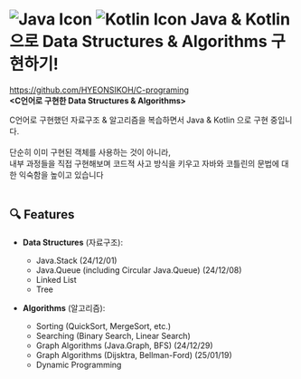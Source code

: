 # <img src="https://img.icons8.com/color/35/java-coffee-cup-logo--v1.png" alt="Java Icon"/> <img src="https://img.icons8.com/color/35/kotlin.png" alt="Kotlin Icon"/> Java & Kotlin 으로 Data Structures & Algorithms 구현하기!

https://github.com/HYEONSIKOH/C-programing <br>
**<C언어로 구현한 Data Structures & Algorithms>**

C언어로 구현했던 자료구조 & 알고리즘을 복습하면서 Java & Kotlin 으로 구현 중입니다. <br><br>
단순히 이미 구현된 객체를 사용하는 것이 아니라, <br>
내부 과정들을 직접 구현해보며 코드적 사고 방식을 키우고 자바와 코틀린의 문법에 대한 익숙함을 높이고 있습니다
<br><br>

## 🔍 Features

- **Data Structures** (자료구조):
  - Java.Stack (24/12/01)
  - Java.Queue (including Circular Java.Queue) (24/12/08)
  - Linked List
  - Tree

- **Algorithms** (알고리즘):
  - Sorting (QuickSort, MergeSort, etc.)
  - Searching (Binary Search, Linear Search)
  - Graph Algorithms (Java.Graph, BFS) (24/12/29)
  - Graph Algorithms (Dijsktra, Bellman-Ford) (25/01/19)
  - Dynamic Programming

